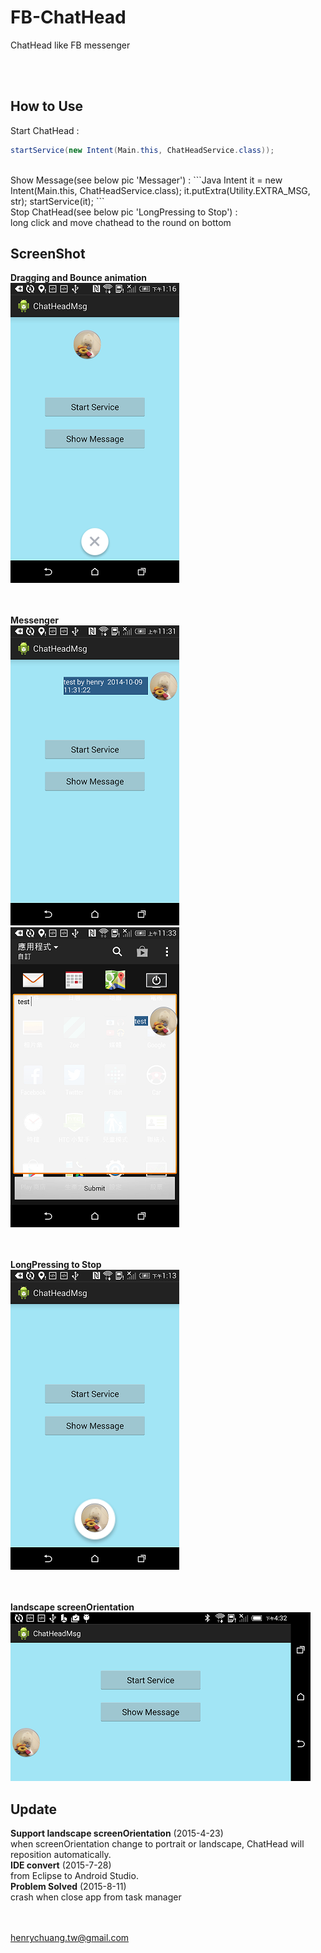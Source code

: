 FB-ChatHead
===========

ChatHead like FB messenger

<br/><br/>

How to Use
-----------
Start ChatHead :
```Java
startService(new Intent(Main.this, ChatHeadService.class));
```
<br/>
Show Message(see below pic 'Messager') :
```Java
Intent it = new Intent(Main.this, ChatHeadService.class);
it.putExtra(Utility.EXTRA_MSG, str);
startService(it);
```
<br/>
Stop ChatHead(see below pic 'LongPressing to Stop') :<br/>
long click and move chathead to the round on bottom


ScreenShot
-----------
**Dragging and Bounce animation**<br/>
![](app/src/main/assets/drag.png)

<br/><br/>
**Messenger**<br/>
![](app/src/main/assets/messenger1.png)
<br/>
![](app/src/main/assets/messenger2.png)

<br/><br/>
**LongPressing to Stop**<br/>
![](app/src/main/assets/pic_delete.png)

<br/><br/>
**landscape screenOrientation**<br/>
![](app/src/main/assets/landscape.png)

Update
-----------
**Support landscape screenOrientation** (2015-4-23)<br/>
when screenOrientation change to portrait or landscape, ChatHead will reposition automatically.
<br/>
**IDE convert** (2015-7-28)<br/>
from Eclipse to Android Studio.
<br/>
**Problem Solved** (2015-8-11)<br/>
crash when close app from task manager

<br/><br/>
henrychuang.tw@gmail.com
